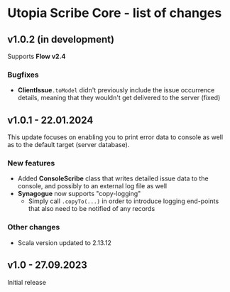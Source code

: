# Utopia Scribe Core - list of changes

## v1.0.2 (in development)
Supports **Flow v2.4**
### Bugfixes
- **ClientIssue**`.toModel` didn't previously include the issue occurrence details, 
  meaning that they wouldn't get delivered to the server (fixed)

## v1.0.1 - 22.01.2024
This update focuses on enabling you to print error data to console as well as to the default target (server database).
### New features
- Added **ConsoleScribe** class that writes detailed issue data to the console, 
  and possibly to an external log file as well
- **Synagogue** now supports "copy-logging"
  - Simply call `.copyTo(...)` in order to introduce logging end-points that also need to be notified of any records
### Other changes
- Scala version updated to 2.13.12

## v1.0 - 27.09.2023
Initial release
